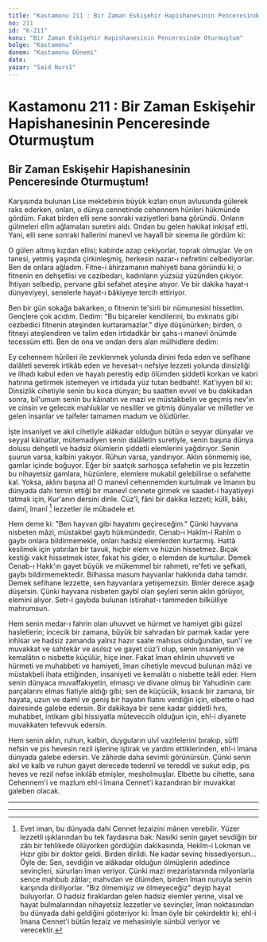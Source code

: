 ```yaml
---
title: "Kastamonu 211 : Bir Zaman Eskişehir Hapishanesinin Penceresinde Oturmuştum"
no: 211
id: "K-211"
konu: "Bir Zaman Eskişehir Hapishanesinin Penceresinde Oturmuştum"
bolge: "Kastamonu"
donem: "Kastamonu Dönemi"
date: 
yazar: "Said Nursî"
---
```


# Kastamonu 211 : Bir Zaman Eskişehir Hapishanesinin Penceresinde Oturmuştum

## Bir Zaman Eskişehir Hapishanesinin Penceresinde Oturmuştum!

Karşısında bulunan Lise mektebinin büyük kızları onun avlusunda gülerek raks ederken, onları, o dünya cennetinde cehennem hûrileri hükmünde gördüm. Fakat birden elli sene sonraki vaziyetleri bana göründü. Onların gülmeleri elîm ağlamaları suretini aldı. Ondan bu gelen hakikat inkişaf etti. Yani, elli sene sonraki hallerini manevî ve hayalî bir sinema ile gördüm ki:

O gülen altmış kızdan ellisi; kabirde azap çekiyorlar, toprak olmuşlar. Ve on tanesi, yetmiş yaşında çirkinleşmiş, herkesin nazar-ı nefretini celbediyorlar. Ben de onlara ağladım. Fitne-i âhirzamanın mahiyeti bana göründü ki; o fitnenin en dehşetlisi ve cazibedarı, kadınların yüzsüz yüzünden çıkıyor. İhtiyarı selbedip, pervane gibi sefahet ateşine atıyor. Ve bir dakika hayat-ı dünyeviyeyi, senelerle hayat-ı bâkiyeye tercih ettiriyor.

Ben bir gün sokağa bakarken, o fitnenin te'sirli bir nümunesini hissettim. Gençlere çok acıdım. Dedim: "Bu biçareler kendilerini, bu mıknatıs gibi cezbedici fitnenin ateşinden kurtaramazlar." diye düşünürken; birden, o fitneyi ateşlendiren ve talim eden irtidadkâr bir şahs-ı manevî önümde tecessüm etti. Ben de ona ve ondan ders alan mülhidlere dedim:

Ey cehennem hûrileri ile zevklenmek yolunda dinini feda eden ve sefîhane dalâleti severek irtikâb eden ve hevesat-ı nefsiye lezzeti yolunda dinsizliği ve ilhadı kabul eden ve hayatı perestiş edip ölümden şiddetli korkan ve kabri hatırına getirmek istemeyen ve irtidada yüz tutan bedbaht!. Kat'iyyen bil ki: Dinsizlik cihetiyle senin bu koca dünyan; bu saatten evvel ve bu dakikadan sonra, bil'umum senin bu kâinatın ve mazi ve müstakbelin ve geçmiş nev'in ve cinsin ve gelecek mahluklar ve nesiller ve gitmiş dünyalar ve milletler ve gelen insanlar ve taifeler tamamen madum ve ölüdürler.

İşte insaniyet ve akıl cihetiyle alâkadar olduğun bütün o seyyar dünyalar ve seyyal kâinatlar, mütemadiyen senin dalâletin suretiyle, senin başına dünya dolusu dehşetli ve hadsiz ölümlerin şiddetli elemlerini yağdırıyor. Senin şuurun varsa, kalbini yakıyor. Rûhun varsa, yandırıyor. Aklın sönmemiş ise, gamlar içinde boğuyor. Eğer bir saatçık sarhoşça sefahetin ve pis lezzetin bu nihayetsiz gamlara, hüzünlere, elemlere mukabil gelebilirse o sefahette kal. Yoksa, aklını başına al! O manevî cehennemden kurtulmak ve îmanın bu dünyada dahi temin ettiği bir manevî cennete girmek ve saadet-i hayatiyeyi tatmak için, Kur'anın dersini dinle. Cüz'î, fâni bir dakika lezzeti; küllî, bâki, daimî, îmanî [^1] lezzetler ile mübadele et.

Hem deme ki: "Ben hayvan gibi hayatımı geçireceğim." Çünki hayvana nisbeten mâzi, müstakbel gayb hükmündedir. Cenab-ı Hakîm-i Rahîm o gaybı onlara bildirmemekle, onları hadsiz elemlerden kurtarmış. Hattâ kesilmek için yatırılan bir tavuk, hiçbir elem ve hüzün hissetmez. Bıçak kestiği vakit hissetmek ister, fakat his gider, o elemden de kurtulur. Demek Cenab-ı Hakk'ın gayet büyük ve mükemmel bir rahmeti, re'feti ve şefkati, gaybı bildirmemektedir. Bilhassa masum hayvanlar hakkında daha tamdır. Demek sefihane lezzette, sen hayvanlara yetişemezsin. Binler derece aşağı düşersin. Çünki hayvana nisbeten gaybî olan şeyleri senin aklın görüyor, elemini alıyor. Setr-i gaybda bulunan istirahat-ı tammeden bilkülliye mahrumsun.

Hem senin medar-ı fahrin olan uhuvvet ve hürmet ve hamiyet gibi güzel hasletlerin; incecik bir zamana, büyük bir sahradan bir parmak kadar yere inhisar ve hadsiz zamanda yalnız hazır saate mahsus olduğundan, sun'î ve muvakkat ve sahtekâr ve asılsız ve gayet cüz'î olup, senin insaniyetin ve kemalâtın o nisbette küçülür, hiçe iner. Fakat îman ehlinin uhuvveti ve hürmeti ve muhabbeti ve hamiyeti, îman cihetiyle mevcud bulunan mâzi ve müstakbeli ihata ettiğinden, insaniyeti ve kemalâtı o nisbette teâli eder. Hem senin dünyaca muvaffakıyetin, elmasçı ve divane olmuş bir Yahudinin cam parçalarını elmas fiatiyle aldığı gibi; sen de küçücük, kısacık bir zamana, bir hayata, uzun ve daimî ve geniş bir hayatın fiatını verdiğin için, elbette o had dairesinde galebe edersin. Bir dakikaya bir sene kadar şiddetli hırs, muhabbet, intikam gibi hissiyatla müteveccih olduğun için, ehl-i diyanete muvakkaten tefevvuk edersin.

Hem senin aklın, ruhun, kalbin, duyguların ulvî vazifelerini bırakıp, süflî nefsin ve pis hevesin rezil işlerine iştirak ve yardım ettiklerinden, ehl-i îmana dünyada galebe edersin. Ve zâhirde daha sevimli görünürsün. Çünki senin akıl ve kalb ve ruhun gayet derecede tedennî ve tereddî ve sukut edip, pis heves ve rezil nefse inkılâb etmişler, mesholmuşlar. Elbette bu cihette, sana Cehennem'i ve mazlum ehl-i îmana Cennet'i kazandıran bir muvakkat galeben olacak.

***

***
[^1]: Evet iman, bu dünyada dahi Cennet lezaizini mânen verebilir. Yüzer lezzetli ışıklarından bu tek faydasına bak: Nasılki senin gayet sevdiğin bir zâtı bir tehlikede ölüyorken gördüğün dakikasında, Hekîm-i Lokman ve Hızır gibi bir doktor geldi. Birden dirildi. Ne kadar sevinç hissediyorsun... Öyle de: Sen, sevdiğin ve alâkadar olduğun ölmüşlerin adedince sevinçleri, sürurları îman veriyor. Çünki mazi mezaristanında milyonlarla sence mahbub zâtlar; mahvdan ve ölümden, birden îman nuruyla senin karşında diriliyorlar. "Biz ölmemişiz ve ölmeyeceğiz" deyip hayat buluyorlar. O hadsiz firaklardan gelen hadsiz elemler yerine, visal ve hayat bulmalarından nihayetsiz lezzetler ve sevinçler, îman noktasından bu dünyada dahi geldiğini gösteriyor ki: Îman öyle bir çekirdektir ki; ehl-i îmana Cennet'i bütün lezaiz ve mehasiniyle sünbül veriyor ve verecektir.
